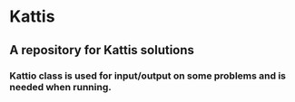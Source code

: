 # Kattis
## A repository for Kattis solutions 
### Kattio class is used for input/output on some problems and is needed when running. 
